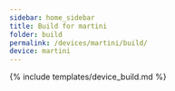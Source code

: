```yaml
---
sidebar: home_sidebar
title: Build for martini
folder: build
permalink: /devices/martini/build/
device: martini
---
```

{% include templates/device_build.md %}

